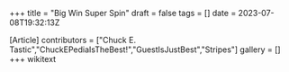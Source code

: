 +++
title = "Big Win Super Spin"
draft = false
tags = []
date = 2023-07-08T19:32:13Z

[Article]
contributors = ["Chuck E. Tastic","ChuckEPediaIsTheBest!","GuestIsJustBest","Stripes"]
gallery = []
+++
wikitext
